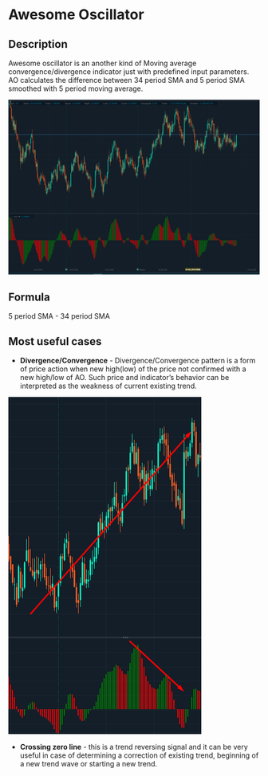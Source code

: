 # Awesome Oscillator

## Description <a href="#description" id="description"></a>

Awesome oscillator is an another kind of Moving average convergence/divergence indicator just with predefined input parameters. AO calculates the difference between 34 period SMA and 5 period SMA smoothed with 5 period moving average.

![](<../../../../.gitbook/assets/image (113).png>)

## Formula <a href="#formula" id="formula"></a>

5 period SMA - 34 period SMA

## Most useful cases <a href="#most-useful-cases" id="most-useful-cases"></a>

* **Divergence/Convergence** - Divergence/Convergence pattern is a form of price action when new high(low) of the price not confirmed with a new high/low of AO. Such price and indicator’s behavior can be interpreted as the weakness of current existing trend.

![](<../../../../.gitbook/assets/image (1) (9).png>)

* **Crossing zero line** - this is a trend reversing signal and it can be very useful in case of determining a correction of existing trend, beginning of a new trend wave or starting a new trend.
